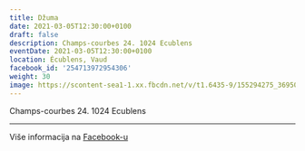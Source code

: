 ```yaml
---
title: Džuma
date: 2021-03-05T12:30:00+0100
draft: false
description: Champs-courbes 24. 1024 Ecublens
eventDate: 2021-03-05T12:30:00+0100
location: Écublens, Vaud
facebook_id: '254713972954306'
weight: 30
image: https://scontent-sea1-1.xx.fbcdn.net/v/t1.6435-9/155294275_3695079563921169_4909597834044538694_n.jpg?_nc_cat=101&ccb=1-7&_nc_sid=9e60e4&_nc_ohc=iOQcRDYimX4Q7kNvwH5ZH7q&_nc_oc=AdlBQDo5dNd63387Mq6SNxOevnw36NUfiWMyDkZ5bPTi9Bc19AS1kNEFyNn9y5gTRZ4&_nc_zt=23&_nc_ht=scontent-sea1-1.xx&edm=ABTKTjYEAAAA&_nc_gid=tYlwUDJxiFfgb6F0iEtxKg&oh=00_AfLR9ytmClNO2UiSSFrznKu5Yl1vCY4EP5OL9NPLKUZGGA&oe=684787DB
---
```


Champs-courbes 24. 1024 Ecublens

---

Više informacija na [Facebook-u](https://facebook.com/events/254713972954306)